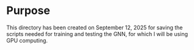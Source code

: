 # Purpose

This directory has been created on September 12, 2025 for saving the scripts needed for training and testing the GNN,
for which I will be using GPU computing.

